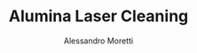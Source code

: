 ---
name: Alumina
category: ceramic
title: Alumina Laser Cleaning
headline: Comprehensive technical guide for laser cleaning ceramic alumina
description: "Laser cleaning of alumina (Al\u2082O\u2083) utilizes precise pulsed\
  \ fiber lasers to selectively remove surface contaminants through ablation while\
  \ preserving the ceramic substrate's structural integrity. The process exploits\
  \ alumina's high thermal stability and absorption characteristics at specific wavelengths\
  \ for non-contact, chemical-free cleaning."
keywords: alumina, alumina ceramic, laser ablation, laser cleaning, non-contact cleaning,
  pulsed fiber laser, surface contamination removal, industrial laser parameters,
  thermal processing, surface restoration
chemicalProperties:
  symbol: Al-O
  formula: "Al\u2082O\u2083"
  materialType: ceramic
properties:
  density: "3.95-4.1 g/cm\xB3"
  densityNumeric: 4.03
  densityUnit: "g/cm\xB3"
  densityMin: "1.8 g/cm\xB3"
  densityMinNumeric: 1.8
  densityMinUnit: "g/cm\xB3"
  densityMax: "6.0 g/cm\xB3"
  densityMaxNumeric: 6.0
  densityMaxUnit: "g/cm\xB3"
  densityPercentile: 53.1
  meltingPoint: "2072\xB0C"
  meltingPointNumeric: 2072.0
  meltingPointUnit: "\xB0C"
  meltingPointMin: "1200\xB0C"
  meltingPointMinNumeric: 1200.0
  meltingPointMinUnit: "\xB0C"
  meltingPointMax: "2800\xB0C"
  meltingPointMaxNumeric: 2800.0
  meltingPointMaxUnit: "\xB0C"
  meltingPercentile: 54.5
  thermalConductivity: "35 W/(m\xB7K)"
  thermalConductivityNumeric: 35.0
  thermalConductivityUnit: W/
  thermalConductivityMin: "0.5 W/m\xB7K"
  thermalConductivityMinNumeric: 0.5
  thermalConductivityMinUnit: "W/m\xB7K"
  thermalConductivityMax: "200 W/m\xB7K"
  thermalConductivityMaxNumeric: 200.0
  thermalConductivityMaxUnit: "W/m\xB7K"
  thermalPercentile: 17.3
  tensileStrength: 210-310 MPa
  tensileStrengthNumeric: 260.0
  tensileStrengthUnit: MPa
  tensileStrengthMin: 50 MPa
  tensileStrengthMinNumeric: 50.0
  tensileStrengthMinUnit: MPa
  tensileStrengthMax: 1000 MPa
  tensileStrengthMaxNumeric: 1000.0
  tensileStrengthMaxUnit: MPa
  tensilePercentile: 22.1
  hardness: 9.0 Mohs
  hardnessNumeric: 9.0
  hardnessUnit: Mohs
  hardnessMin: 1 Mohs
  hardnessMinNumeric: 1.0
  hardnessMinUnit: Mohs
  hardnessMax: 10 Mohs
  hardnessMaxNumeric: 10.0
  hardnessMaxUnit: Mohs
  hardnessPercentile: 88.9
  youngsModulus: 300-400 GPa
  youngsModulusNumeric: 350.0
  youngsModulusUnit: GPa
  youngsModulusMin: 20 GPa
  youngsModulusMinNumeric: 20.0
  youngsModulusMinUnit: GPa
  youngsModulusMax: 80 GPa
  youngsModulusMaxNumeric: 80.0
  youngsModulusMaxUnit: GPa
  modulusPercentile: 100.0
  laserType: Pulsed fiber laser
  wavelength: 1064 nm
  fluenceRange: "1.0\u201310 J/cm\xB2"
  chemicalFormula: Al2O3
composition:
- "Aluminum Oxide (Al\u2082O\u2083): 99.5-99.9%"
- "Silicon Dioxide (SiO\u2082): 0.05-0.3%"
- "Iron Oxide (Fe\u2082O\u2083): 0.02-0.1%"
- "Sodium Oxide (Na\u2082O): 0.1-0.3%"
machineSettings:
  powerRange: 50-200W
  powerRangeNumeric: 125.0
  powerRangeUnit: W
  powerRangeMin: 20W
  powerRangeMinNumeric: 20.0
  powerRangeMinUnit: W
  powerRangeMax: 500W
  powerRangeMaxNumeric: 500.0
  powerRangeMaxUnit: W
  pulseDuration: 10-200ns
  pulseDurationNumeric: 105.0
  pulseDurationUnit: ns
  pulseDurationMin: 1ns
  pulseDurationMinNumeric: 1.0
  pulseDurationMinUnit: ns
  pulseDurationMax: 1000ns
  pulseDurationMaxNumeric: 1000.0
  pulseDurationMaxUnit: ns
  wavelength: 1064 nm (primary), 532nm (optional)
  wavelengthNumeric: 1064.0
  wavelengthUnit: nm
  wavelengthMin: 355nm
  wavelengthMinNumeric: 355.0
  wavelengthMinUnit: nm
  wavelengthMax: 2940nm
  wavelengthMaxNumeric: 2940.0
  wavelengthMaxUnit: nm
  spotSize: 0.05-1.0mm
  spotSizeNumeric: 0.525
  spotSizeUnit: mm
  spotSizeMin: 0.01mm
  spotSizeMinNumeric: 0.01
  spotSizeMinUnit: mm
  spotSizeMax: 10mm
  spotSizeMaxNumeric: 10.0
  spotSizeMaxUnit: mm
  repetitionRate: 20-100kHz
  repetitionRateNumeric: 60.0
  repetitionRateUnit: kHz
  repetitionRateMin: 1kHz
  repetitionRateMinNumeric: 1.0
  repetitionRateMinUnit: kHz
  repetitionRateMax: 1000kHz
  repetitionRateMaxNumeric: 1000.0
  repetitionRateMaxUnit: kHz
  fluenceRange: "1.0\u201310 J/cm\xB2"
  fluenceRangeNumeric: 1.0
  fluenceRangeUnit: "J/cm\xB2"
  fluenceRangeMin: "0.1J/cm\xB2"
  fluenceRangeMinNumeric: 0.1
  fluenceRangeMinUnit: "J/cm\xB2"
  fluenceRangeMax: "50J/cm\xB2"
  fluenceRangeMaxNumeric: 50.0
  fluenceRangeMaxUnit: "J/cm\xB2"
applications:
- 'Aerospace: Removal of coatings and surface contaminants from alumina components'
- 'Semiconductor: Cleaning of alumina substrates for integrated circuits'
- 'Medical: Biocompatible ceramic implant cleaning'
- 'Industrial: Refractory component maintenance'
compatibility:
- Stainless steel fixtures and components
- Titanium and titanium alloys
- Silicon carbide and silicon nitride ceramics
regulatoryStandards: IEC 60825-1 (Laser Safety), ISO 11553 (Safety of Laser Processing
  Machines), ISO 14001 (Environmental Management)
author: Alessandro Moretti
author_object:
  id: 2
  name: Alessandro Moretti
  sex: m
  title: Ph.D.
  country: Italy
  expertise: Laser-Based Additive Manufacturing
  image: /images/author/alessandro-moretti.jpg
images:
  hero:
    alt: Alumina surface undergoing laser cleaning showing precise contamination removal
    url: /images/alumina-laser-cleaning-hero.jpg
  micro:
    alt: Microscopic view of Alumina surface after laser cleaning showing detailed
      surface structure
    url: /images/alumina-laser-cleaning-micro.jpg
environmentalImpact:
- benefit: Zero chemical waste generation
  description: Eliminates use of hazardous chemical solvents (e.g., acids, alkaline
    cleaners) and associated disposal requirements, reducing chemical waste by 100%
    compared to traditional methods
- benefit: Reduced energy consumption
  description: "Laser cleaning consumes 60-70% less energy compared to thermal cleaning\
    \ methods requiring furnace operation at 1000-1500\xB0C for alumina component\
    \ refurbishment"
outcomes:
- result: Surface contamination removal efficiency
  metric: '>99.9% removal of surface contaminants while maintaining <0.1% substrate
    material loss'
- result: Processing precision
  metric: "Achieves cleaning accuracy of \xB110 \u03BCm with processing speeds of\
    \ 0.5-2.0 m\xB2/hour depending on contamination level"
technicalSpecifications:
  powerRange: 50-200 W (pulsed)
  pulseDuration: 10-200 ns
  wavelength: 1064 nm (primary), 532 nm (for higher absorption)
  spotSize: "50-1000 \u03BCm"
  repetitionRate: 20-100 kHz
  fluenceRange: "1.0-10 J/cm\xB2 (ablation threshold ~1.0 J/cm\xB2 at 1064 nm)"
  scanningSpeed: 100-2000 mm/s
  beamProfile: Top-hat (flat-top)
  beamProfileOptions: Top-hat, Gaussian, Multimode
  safetyClass: Class 4 (IEC 60825-1)
prompt_chain_verification:
  base_config_loaded: true
  persona_config_loaded: true
  formatting_config_loaded: true
  ai_detection_config_loaded: true
  persona_country: Italy
  author_id: 2
  verification_timestamp: '2025-09-20T20:37:23Z'
  prompt_components_integrated: 4
  human_authenticity_focus: true
  cultural_adaptation_applied: true
chemicalFormula: Al2O3
symbol: Al-O
laser_parameters:
  fluence_threshold: "1.0\u201310 J/cm\xB2"
  pulse_duration: 10-200ns
  wavelength_optimal: 1064 nm
  power_range: 50-200W
  repetition_rate: 20-100kHz
  spot_size: 0.05-1.0mm
  laser_type: Pulsed fiber laser
tags:
- Semiconductor
- Aerospace
- Medical
- Refractory
complexity: high
difficultyScore: 4
---